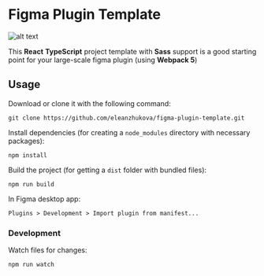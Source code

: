 # Figma Plugin Template

![alt text](https://cdn-images-1.medium.com/v2/resize:fit:800/1*KyLYMfJ6wuToQKXXk8656Q.png)

This **React** **TypeScript** project template with **Sass** support is a good starting point for your large-scale figma plugin (using **Webpack 5**)

## Usage

Download or clone it with the following command:

```
git clone https://github.com/eleanzhukova/figma-plugin-template.git
```

Install dependencies (for creating a ```node_modules``` directory with necessary packages):

```
npm install
```

Build the project (for getting a `dist` folder with bundled files):

```
npm run build
```

In Figma desktop app:

`Plugins > Development > Import plugin from manifest...`

### Development

Watch files for changes:

```
npm run watch
```

